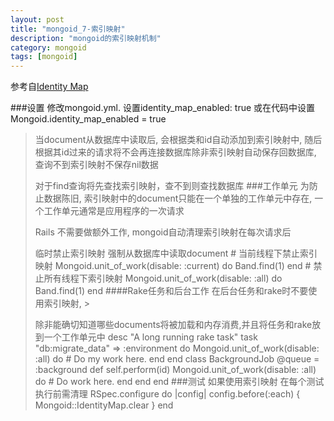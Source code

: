 ```yaml
---
layout: post
title: "mongoid_7-索引映射"
description: "mongoid的索引映射机制"
category: mongoid
tags: [mongoid]
---
```


参考自[Identity Map](http://mongoid.org/en/mongoid/docs/identity_map.html)

###设置
	修改mongoid.yml. 设置identity_map_enabled: true
	或在代码中设置 Mongoid.identity_map_enabled = true
>当document从数据库中读取后, 会根据类和id自动添加到索引映射中, 随后根据其id过来的请求将不会再连接数据库除非索引映射自动保存回数据库, 查询不到索引映射不保存nil数据
>
>对于find查询将先查找索引映射，查不到则查找数据库
###工作单元
>为防止数据陈旧, 索引映射中的document只能在一个单独的工作单元中存在, 一个工作单元通常是应用程序的一次请求
>
>Rails 不需要做额外工作,  mongoid自动清理索引映射在每次请求后
>
>
> 临时禁止索引映射 强制从数据库中读取document
	# 当前线程下禁止索引映射
	Mongoid.unit_of_work(disable: :current) do
	  Band.find(1)
	end
	# 禁止所有线程下索引映射
	Mongoid.unit_of_work(disable: :all) do
	  Band.find(1)
	end
####Rake任务和后台工作
> 在后台任务和rake时不要使用索引映射, >
>
>除非能确切知道哪些documents将被加载和内存消费,并且将任务和rake放到一个工作单元中
	desc "A long running rake task"
	task "db:migrate_data" => :environment do
	  Mongoid.unit_of_work(disable: :all) do
	    # Do my work here.
	  end
	end
	class BackgroundJob
	  @queue = :background
	  def self.perform(id)
	    Mongoid.unit_of_work(disable: :all) do
	      # Do work here.
	    end
	  end
	end
###测试
> 如果使用索引映射 在每个测试执行前需清理
	RSpec.configure do |config|
	  config.before(:each) { Mongoid::IdentityMap.clear }
	end